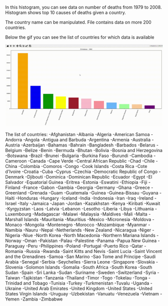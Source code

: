 In this histogram, you can see data on number of deaths from 1979 to 2008. Histogram shows top 10 causes of deaths given a country.

The country name can be manipulated. File contains data on more 200 countries.

Below the gif you can see the list of countries for which data is available


![](https://github.com/Yershat/gifs/blob/master/dynamic%20histogram.gif)



The list of countries:
-Afghanistan
-Albania
-Algeria
-American Samoa
-Andorra
-Angola
-Antigua and Barbuda
-Argentina
-Armenia
-Australia
-Austria
-Azerbaijan
-Bahamas
-Bahrain
-Bangladesh
-Barbados
-Belarus
-Belgium
-Belize
-Benin
-Bermuda
-Bhutan
-Bolivia
-Bosnia and Herzegovina
-Botswana
-Brazil
-Brunei
-Bulgaria
-Burkina Faso
-Burundi
-Cambodia
-Cameroon
-Canada
-Cape Verde
-Central African Republic
-Chad
-Chile
-China
-Colombia
-Comoros
-Congo
-Cook Islands
-Costa Rica
-Cote d'Ivoire
-Croatia
-Cuba
-Cyprus
-Czechia
-Democratic Republic of Congo
-Denmark
-Djibouti
-Dominica
-Dominican Republic
-Ecuador
-Egypt
-El Salvador
-Equatorial Guinea
-Eritrea
-Estonia
-Eswatini
-Ethiopia
-Fiji
-Finland
-France
-Gabon
-Gambia
-Georgia
-Germany
-Ghana
-Greece
-Greenland
-Grenada
-Guam
-Guatemala
-Guinea
-Guinea-Bissau
-Guyana
-Haiti
-Honduras
-Hungary
-Iceland
-India
-Indonesia
-Iran
-Iraq
-Ireland
-Israel
-Italy
-Jamaica
-Japan
-Jordan
-Kazakhstan
-Kenya
-Kiribati
-Kuwait
-Kyrgyzstan
-Laos
-Latvia
-Lebanon
-Lesotho
-Liberia
-Libya
-Lithuania
-Luxembourg
-Madagascar
-Malawi
-Malaysia
-Maldives
-Mali
-Malta
-Marshall Islands
-Mauritania
-Mauritius
-Mexico
-Micronesia
-Moldova
-Monaco
-Mongolia
-Montenegro
-Morocco
-Mozambique
-Myanmar
-Namibia
-Nauru
-Nepal
-Netherlands
-New Zealand
-Nicaragua
-Niger
-Nigeria
-Niue
-North Korea
-North Macedonia
-Northern Mariana Islands
-Norway
-Oman
-Pakistan
-Palau
-Palestine
-Panama
-Papua New Guinea
-Paraguay
-Peru
-Philippines
-Poland
-Portugal
-Puerto Rico
-Qatar
-Romania
-Russia
-Rwanda
-Saint Kitts and Nevis
-Saint Lucia
-Saint Vincent and the Grenadines
-Samoa
-San Marino
-Sao Tome and Principe
-Saudi Arabia
-Senegal
-Serbia
-Seychelles
-Sierra Leone
-Singapore
-Slovakia
-Slovenia
-Solomon Islands
-Somalia
-South Africa
-South Korea
-South Sudan
-Spain
-Sri Lanka
-Sudan
-Suriname
-Sweden
-Switzerland
-Syria
-Taiwan
-Tajikistan
-Tanzania
-Thailand
-Timor
-Togo
-Tokelau
-Tonga
-Trinidad and Tobago
-Tunisia
-Turkey
-Turkmenistan
-Tuvalu
-Uganda
-Ukraine
-United Arab Emirates
-United Kingdom
-United States
-United States Virgin Islands
-Uruguay
-Uzbekistan
-Vanuatu
-Venezuela
-Vietnam
-Yemen
-Zambia
-Zimbabwe

